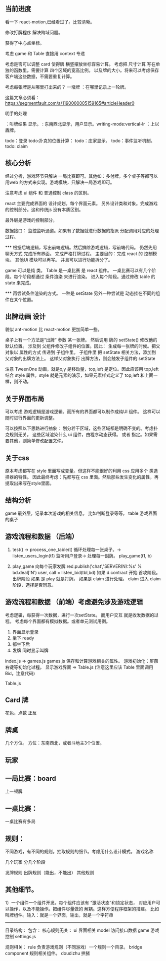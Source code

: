 ## 当前进度

  看一下 react-motion,已经看过了。比较清晰。

  修改打牌程序 解决跨域问题。

  获得了中心点坐标。

  考虑 game 和 Table 直接用 context 专递

  考虑是否可以调整  card 使得牌 横竖摆放坐标容易计算。
  考虑把 尺寸计算 写在单独的函数里。需要计算 四个区域的宽高比例。
  以及牌的大小。将来可以考虑保存客户端这些数据，不需要重复计算。

  考虑每张牌是从哪里打出来的？
  一墩牌 ：在哪里记录上一轮牌。

   这篇文章必须看：https://segmentfault.com/a/1190000005159165#articleHeader0

  明手的处理
  
  ：叫牌结果 显示。
  : 东南西北显示，用户显示。writing-mode:vertical-lr
：上以盾牌。

todo：登录
todo:扑克的位置计算：
todo：庄家显示。
todo：事件监听机制。
todo: claim


## 核心分析

经过分析，游戏环节只解决 一局比赛即可。其他如：多付牌，多个桌子等都可以用web 的方式来实现。游戏模块，只解决一局游戏即可。

注意考虑 ui 组件 和 普通控制 class 的区别。

react 主要完成界面的 设计规划。每个界面元素。
另外设计类和对象。完成游戏的控制部分。这和传统js 没有本质区别。

最外层是游戏的控制部分。

数据接口：
  监控监听通道。如果有了数据就进行数据的指派 分配调用对应的处理过程。


*** 根据后端逻辑，写出前端逻辑。然后排除游戏逻辑，写前端代码。
    仍然先用 聊天方式 完成所有界面。 完成严格打牌过程。
    主要目的：完成 react 的 控制模块。 其他Ui 模块可以再写。
    并且可以进行功能拆分了。

game 可以是纯 类。
Table 是一桌比赛 是 react 组件。
  一桌比赛可以有几个阶段。每个阶段都通过 条件渲染 来进行渲染。
  进入每个阶段。通过修改 table 的 state 来完成。

*** 再尝试条件渲染的方式。 一种是 setState 另外一种尝试是 动态挂在不同的组件在某个位置。

## 出牌动画 设计
  貌似 ant-motion  比 react-motion 更加简单一些。

  桌子上有一个方法是“出牌” 参数 某一张牌。 然后调用 牌的 setState() 修改他的默认位置。
  涉及到 父组件修改子组件的位置。因此：
  生成每一张牌的时候。把父对象以 属性的方式 传递到 子组件里。
  子组件里 把 setState 相关方法，添加到 父对象的出牌方法上。
  这样父对象执行 出牌方法，则会触发子组件的 setState

  注意 TweenOne 动画，就是x,y 是移动量，top,left 是定位。因此应该用 top,left
  结合 style 属性。style 就是元素的演示，如果元素样式定义了 top,left 和上面一样，则不动。

## 关于界面布局

  可以考虑 游戏逻辑是游戏逻辑。而所有的界面都可以制作成纯UI 组件。
  这样可以随时进行界面的更新调整。

  可以按照以下思路进行抽象： 
    划分若干区域，这些区域都是明确不变的。考虑扑克规则无关。
    这些区域渲染什么 ui 组件，由程序动态获得。
    或者 指定。如果需要其他，则简单修改配置文件。

## 关于css 
  原本考虑都写在 style 里面写成变量。但这样不能很好的利用 css 应用多个 类选择器的特性。
  因此最终考虑：先都写在 css 里面。然后那些发生变化的属性，再提取出来写在style里面。  

## 结构分析

  game      最外层，记录本次游戏的相关信息。 比如判断登录等等。
    table     游戏界面的桌子

## 游戏流程和数据 （后端）

1. test() -> process_one_table(t) 循环处理每一张桌子。->
    listen_users_login(t1) 监听用户登录-> 处理每一副牌。
    play_game(t1, b)

2. play_game 向每个玩家发牌 red.publish('chat','SERVER(N):%s' % bd.deal['N')
   user, call = listen_bid(tbl,bd)
   如果 d.contract 开始 首攻阶段。
   出牌阶段
      如果 是 play 就是打牌。
      如果是 claim 进行处理。
      claim 进入 claim 阶段，选择是否同意。

## 游戏流程和数据 （前端）考虑避免涉及游戏逻辑
考虑逻辑，每获得一次数据，进行一次setState。
而用户交互 就是收发数据的过程。
考虑每个界面都有模拟数据。或者单元测试用例。

1. 界面显示登录  
2. 坐下 ready
3. 都坐下后
4. 发牌 同时显示叫牌

index.js => games.js
games.js
  保存和计算游戏相关的属性。
  游戏初始化：屏蔽右键等初始化过程。
  显示游戏界面 => Table.js (注意这里应该 Table 里面调用 Bid，注意代码)

Table.js




## Card 牌
  <Card name="D5">
  花色，点数
  正反
  



## 牌桌
  几个方位。
  方位：东南西北，或者斗地主3个位置。

## 玩家



## 一局比赛：board
  上一顿牌


## 一桌比赛：
  一桌比赛有多局

## 规则：
  不同游戏，有不同的规则，抽取规则的细节。考虑用什么设计模式。
  游戏名称

  几个玩家
  分几个阶段

  发牌规则
  出牌规则（能出，不能出）
  其他规则


## 其他细节。

  1）一个组件一个组件开发。每个组件应该有 “激活状态”和锁定状态， 对应用户可以操作，以及不能操作。把组件尽量做的 解耦。这样方便程序框架的搭建。
    比如 叫牌组件。输入：就是一个界面，输出，就是一个字符串


----------------------------------------

目录结构：
包含：
核心规则无关：
    ui  界面相关
    model 访问接口数据
    game 游戏控制
        settings.js

规则相关：
    rule 负责游戏规则（不同游戏）一个规则一个目录。
        bridge
          component 规则相关组件。
        doudizhu
        拱猪
    